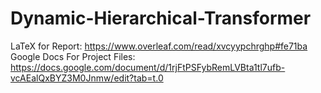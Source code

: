 # Dynamic-Hierarchical-Transformer

LaTeX for Report: https://www.overleaf.com/read/xvcyypchrghp#fe71ba
Google Docs For Project Files: https://docs.google.com/document/d/1rjFtPSFybRemLVBta1tl7ufb-vcAEalQxBYZ3M0Jnmw/edit?tab=t.0